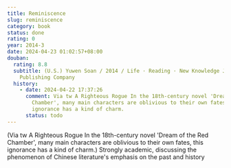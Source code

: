 ```yaml
---
title: Reminiscence
slug: reminiscence
category: book
status: done
rating: 0
year: 2014-3
date: 2024-04-23 01:02:57+08:00
douban:
  rating: 8.8
  subtitle: (U.S.) Yuwen Soan / 2014 / Life · Reading · New Knowledge Joint
    Publishing Company
  history:
    - date: 2024-04-22 17:37:26
      comment: Via tw A Righteous Rogue In the 18th-century novel 'Dream of the Red
        Chamber', many main characters are oblivious to their own fates, this
        ignorance has a kind of charm.
      status: todo
---
```


 (Via tw A Righteous Rogue In the 18th-century novel 'Dream of the Red Chamber', many main characters are oblivious to their own fates, this ignorance has a kind of charm.) Strongly academic, discussing the phenomenon of Chinese literature's emphasis on the past and history
